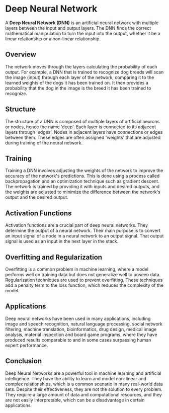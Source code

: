 # Deep Neural Network

A **Deep Neural Network (DNN)** is an artificial neural network with multiple layers between the input and output layers. The DNN finds the correct mathematical manipulation to turn the input into the output, whether it be a linear relationship or a non-linear relationship.

## Overview

The network moves through the layers calculating the probability of each output. For example, a DNN that is trained to recognize dog breeds will scan the image (input) through each layer of the network, comparing it to the learned weights of the dogs it has been trained on. It then provides a probability that the dog in the image is the breed it has been trained to recognize.

## Structure

The structure of a DNN is composed of multiple layers of artificial neurons or nodes, hence the name 'deep'. Each layer is connected to its adjacent layers through 'edges'. Nodes in adjacent layers have connections or edges between them. These edges are often assigned 'weights' that are adjusted during training of the neural network.

## Training

Training a DNN involves adjusting the weights of the network to improve the accuracy of the network's predictions. This is done using a process called backpropagation and an optimization technique such as gradient descent. The network is trained by providing it with inputs and desired outputs, and the weights are adjusted to minimize the difference between the network's output and the desired output.

## Activation Functions

Activation functions are a crucial part of deep neural networks. They determine the output of a neural network. Their main purpose is to convert an input signal of a node in a neural network to an output signal. That output signal is used as an input in the next layer in the stack.

## Overfitting and Regularization

Overfitting is a common problem in machine learning, where a model performs well on training data but does not generalize well to unseen data. Regularization techniques are used to prevent overfitting. These techniques add a penalty term to the loss function, which reduces the complexity of the model.

## Applications

Deep neural networks have been used in many applications, including image and speech recognition, natural language processing, social network filtering, machine translation, bioinformatics, drug design, medical image analysis, material inspection and board game programs, where they have produced results comparable to and in some cases surpassing human expert performance.

## Conclusion

Deep Neural Networks are a powerful tool in machine learning and artificial intelligence. They have the ability to learn and model non-linear and complex relationships, which is a common scenario in many real-world data sets. Despite their effectiveness, they are not the solution to every problem. They require a large amount of data and computational resources, and they are not easily interpretable, which can be a disadvantage in certain applications.

